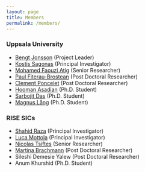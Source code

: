 ```yaml
---
layout: page
title: Members
permalink: /members/
---
```


### Uppsala University

- [Bengt Jonsson][BengtJonssonHomepage] (Project Leader)
- [Kostis Sagonas][KostisSagonasHomepage] (Principal Investigator)
- [Mohamed Faouzi Atig][AtigHomepage] (Senior Researcher)
- [Paul Fiterau-Brostean][PaulFiterauHomepage] (Post Doctoral Researcher)
- [Clement Poncelet][ClementPonceletHomepage] (Post Doctoral Researcher)
- [Hooman Asadian][HoomanAsadianHomepage] (Ph.D. Student)
- [Sarbojit Das][SarbojitDasHomepage] (Ph.D. Student)
- [Magnus Lång][MagnusLangHomepage] (Ph.D. Student)

### RISE SICs

- [Shahid Raza][ShahidRazaHomepage] (Principal Investigator)
- [Luca Mottola][LucaMottolaHomepage] (Principal Investigator) 
- [Nicolas Tsiftes][NicolasTsiftesHomepage] (Senior Researcher) 
- [Martina Brachmann][MartinaBrachmannHomepage] (Post Doctoral Researcher)
- Sileshi Demesie Yalew (Post Doctoral Researcher)
- Anum Khurshid (Ph.D. Student)


[BengtJonssonHomepage]: http://user.it.uu.se/~bengt/
[KostisSagonasHomepage]: http://user.it.uu.se/~kostis/
[AtigHomepage]: https://www.it.uu.se/katalog/mohat117/atig
[PaulFiterauHomepage]: http://www.it.uu.se/katalog/paufi492
[ClementPonceletHomepage]: http://www.it.uu.se/katalog/clepo169
[HoomanAsadianHomepage]: http://www.it.uu.se/katalog/hooas351
[SarbojitDasHomepage]: http://www.it.uu.se/katalog/sarda436
[MagnusLangHomepage]: http://www.it.uu.se/katalog/magla262
[ShahidRazaHomepage]: https://www.ri.se/shahid-raza
[LucaMottolaHomepage]: https://www.ri.se/luca-mottola
[NicolasTsiftesHomepage]: https://www.ri.se/nicolas-tsiftes
[MartinaBrachmannHomepage]: https://martinabr.github.io/


